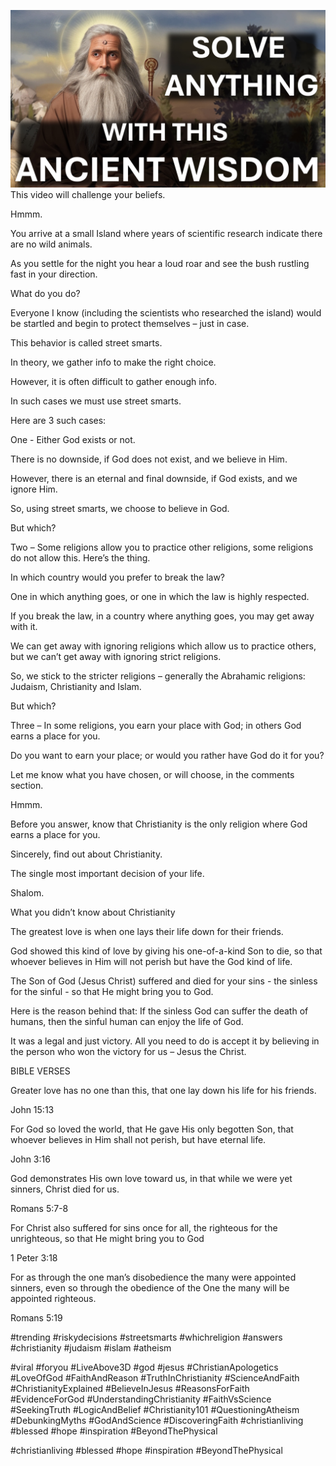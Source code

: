 ![Video cover image](./cover.jpg "cover photo")
This video will challenge your beliefs.

Hmmm.

You arrive at a small Island where years of scientific research indicate there are no wild animals.

As you settle for the night you hear a loud roar and see the bush rustling fast in your direction.

What do you do?

Everyone I know (including the scientists who researched the island) would be startled and begin to protect themselves – just in case.

This behavior is called street smarts.

In theory, we gather info to make the right choice.

However, it is often difficult to gather enough info. 

In such cases we must use street smarts.

Here are 3 such cases:

One - Either God exists or not.

There is no downside, if God does not exist, and we believe in Him.

However, there is an eternal and final downside, if God exists, and we ignore Him.

So, using street smarts, we choose to believe in God.

But which?

Two – Some religions allow you to practice other religions, some religions do not allow this.
Here’s the thing.

In which country would you prefer to break the law? 

One in which anything goes, or one in which the law is highly respected.

If you break the law, in a country where anything goes, you may get away with it.

We can get away with ignoring religions which allow us to practice others, but we can’t get away with ignoring strict religions.

So, we stick to the stricter religions – generally the Abrahamic religions: Judaism, Christianity and Islam.

But which?

Three – In some religions, you earn your place with God; in others God earns a place for you.

Do you want to earn your place; or would you rather have God do it for you?

Let me know what you have chosen, or will choose, in the comments section.

Hmmm.

Before you answer, know that Christianity is the only religion where God earns a place for you.

Sincerely, find out about Christianity.

The single most important decision of your life.

Shalom.


What you didn’t know about Christianity

The greatest love is when one lays their life down for their friends. 

God showed this kind of love by giving his one-of-a-kind Son to die, so that whoever believes in Him will not perish but have the God kind of life. 

The Son of God (Jesus Christ) suffered and died for your sins - the sinless for the sinful - so that He might bring you to God. 

Here is the reason behind that: If the sinless God can suffer the death of humans, then the sinful human can enjoy the life of God.

It was a legal and just victory. All you need to do is accept it by believing in the person who won the victory for us – Jesus the Christ.

BIBLE VERSES

Greater love has no one than this, that one lay down his life for his friends.

John 15:13

For God so loved the world, that He gave His only begotten Son, that whoever believes in Him shall not perish, but have eternal life.

John 3:16

God demonstrates His own love toward us, in that while we were yet sinners, Christ died for us.

Romans 5:7-8

For Christ also suffered for sins once for all, the righteous for the unrighteous, so that He might bring you to God

1 Peter 3:18

For as through the one man’s disobedience the many were appointed sinners, even so through the obedience of the One the many will be appointed righteous.

Romans 5:19

#trending #riskydecisions #streetsmarts #whichreligion #answers #christianity #judaism #islam #atheism

#viral #foryou #LiveAbove3D #god #jesus #ChristianApologetics #LoveOfGod #FaithAndReason #TruthInChristianity #ScienceAndFaith #ChristianityExplained #BelieveInJesus #ReasonsForFaith #EvidenceForGod #UnderstandingChristianity #FaithVsScience #SeekingTruth #LogicAndBelief #Christianity101 #QuestioningAtheism #DebunkingMyths #GodAndScience #DiscoveringFaith #christianliving #blessed #hope #inspiration #BeyondThePhysical

#christianliving #blessed #hope #inspiration #BeyondThePhysical

